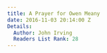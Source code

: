 ```yaml
---
title: A Prayer for Owen Meany
date: 2016-11-03 20:14:00 Z
Details:
  Author: John Irving
  Readers List Rank: 28
---
```


